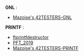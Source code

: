 **GNL** :
 * [Mazoise's 42TESTERS-GNL](https://github.com/Mazoise/42TESTERS-GNL.git)

**PRINTF** :
  * [ftprintfdestructor](https://github.com/t0mm4rx/ftprintfdestructor)
  * [PFT_2019](https://github.com/cclaude42/PFT_2019)
  * [Mazoise's 42TESTERS-PRINTF](https://github.com/Mazoise/42TESTERS-PRINTF.git) 
